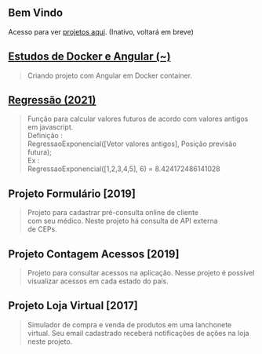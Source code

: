 Bem Vindo
----------------------------------------------------------------------------
Acesso para ver [projetos aqui](https://repositoriooiler.com.br/). (Inativo, voltará em breve)  

[Estudos de Docker e Angular (~)](/projeto-app-angular/app-angular)
----------------------------------------------------------------------------
> Criando projeto com Angular em Docker container.

[Regressão (2021)](/Regressao.js)
----------------------------------------------------------------------------
> Função para calcular valores futuros de acordo com valores antigos em javascript.  
> Definição :  
RegressaoExponencial([Vetor valores antigos], Posição previsão futura);  
> Ex :  
RegressaoExponencial([1,2,3,4,5], 6) = 8.424172486141028

Projeto Formulário [2019]
----------------------------------------------------------------------------
> Projeto para cadastrar pré-consulta online de cliente  
com seu  médico.  Neste  projeto há consulta de API  externa  
de CEPs.  

Projeto Contagem Acessos [2019]
----------------------------------------------------------------------------
> Projeto para consultar acessos na aplicação. Nesse projeto é possível   
visualizar acessos em cada estado do país.  

Projeto Loja Virtual [2017]
----------------------------------------------------------------------------
> Simulador de compra e venda de produtos em uma lanchonete  
virtual. Seu email cadastrado receberá notificações de ações na loja  
neste projeto.







